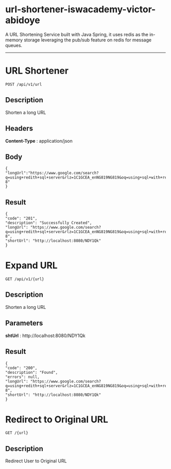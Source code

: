 # url-shortener-iswacademy-victor-abidoye
A URL Shortening Service built with Java Spring, it uses redis as the in-memory storage leveraging the pub/sub feature on redis for message queues.

-----

# URL Shortener

    POST /api/v1/url
    
## Description
Shorten a long URL 

## Headers
**Content-Type** : application/json

## Body

    {
	"longUrl":"https://www.google.com/search?q=using+redith+sql+server&rlz=1C1GCEA_enNG819NG819&oq=using+sql+with+redis&aqs=chrome.1.69i57j0.6347j0j4&sourceid=chrome&ie=UTF-8"
    }

## Result
    {
    "code": "201",
    "description": "Successfully Created",
    "longUrl": "https://www.google.com/search?q=using+redith+sql+server&rlz=1C1GCEA_enNG819NG819&oq=using+sql+with+redis&aqs=chrome.1.69i57j0.6347j0j4&sourceid=chrome&ie=UTF-8",
    "shortUrl": "http://localhost:8080/NDY1Qk"
    }
    
 
 # Expand URL
 
    GET /api/v1/{url}

## Description
Shorten a long URL

## Parameters
**shtUrl** : http://localhost:8080/NDY1Qk

## Result
    {
    "code": "200",
    "description": "Found",
    "errors": null,
    "longUrl": "https://www.google.com/search?q=using+redith+sql+server&rlz=1C1GCEA_enNG819NG819&oq=using+sql+with+redis&aqs=chrome.1.69i57j0.6347j0j4&sourceid=chrome&ie=UTF-8",
    "shortUrl": "http://localhost:8080/NDY1Qk"
    }
    
 
 # Redirect to Original URL
    
    GET /{url}
    
 ## Description
 Redirect User to Original URL

